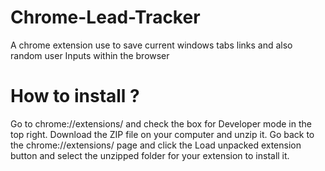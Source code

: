 # Chrome-Lead-Tracker
A chrome extension use to save current windows tabs links and also random user Inputs within the browser

# How to install ?
Go to chrome://extensions/ and check the box for Developer mode in the top right.
Download the ZIP file on your computer and unzip it.
Go back to the chrome://extensions/ page and click the Load unpacked extension button and select the unzipped folder for your extension to install it.
